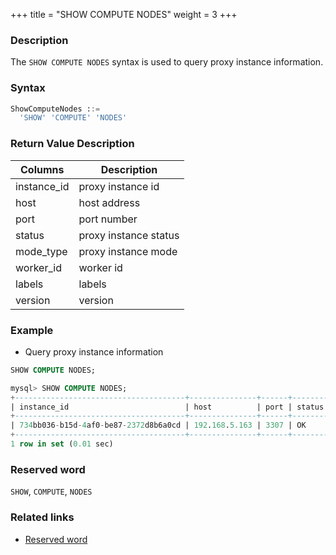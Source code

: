 +++
title = "SHOW COMPUTE NODES"
weight = 3
+++

### Description

The `SHOW COMPUTE NODES` syntax is used to query proxy instance information.
### Syntax

```sql
ShowComputeNodes ::=
  'SHOW' 'COMPUTE' 'NODES'
```

### Return Value Description

| Columns        | Description           |
|----------------|-----------------------|
| instance_id    | proxy instance id     |
| host           | host address          |
| port           | port number           |
| status         | proxy instance status |
| mode_type      | proxy instance mode   |
| worker_id      | worker id             |
| labels         | labels                |
| version        | version               |

### Example

- Query proxy instance information

```sql
SHOW COMPUTE NODES;
```

```sql
mysql> SHOW COMPUTE NODES;
+--------------------------------------+---------------+------+--------+-----------+-----------+--------+---------+
| instance_id                          | host          | port | status | mode_type | worker_id | labels | version |
+--------------------------------------+---------------+------+--------+-----------+-----------+--------+---------+
| 734bb036-b15d-4af0-be87-2372d8b6a0cd | 192.168.5.163 | 3307 | OK     | Cluster   | -1        |        | 5.3.0   |
+--------------------------------------+---------------+------+--------+-----------+-----------+--------+---------+
1 row in set (0.01 sec)
```

### Reserved word

`SHOW`, `COMPUTE`, `NODES`

### Related links

- [Reserved word](/en/reference/distsql/syntax/reserved-word/)
